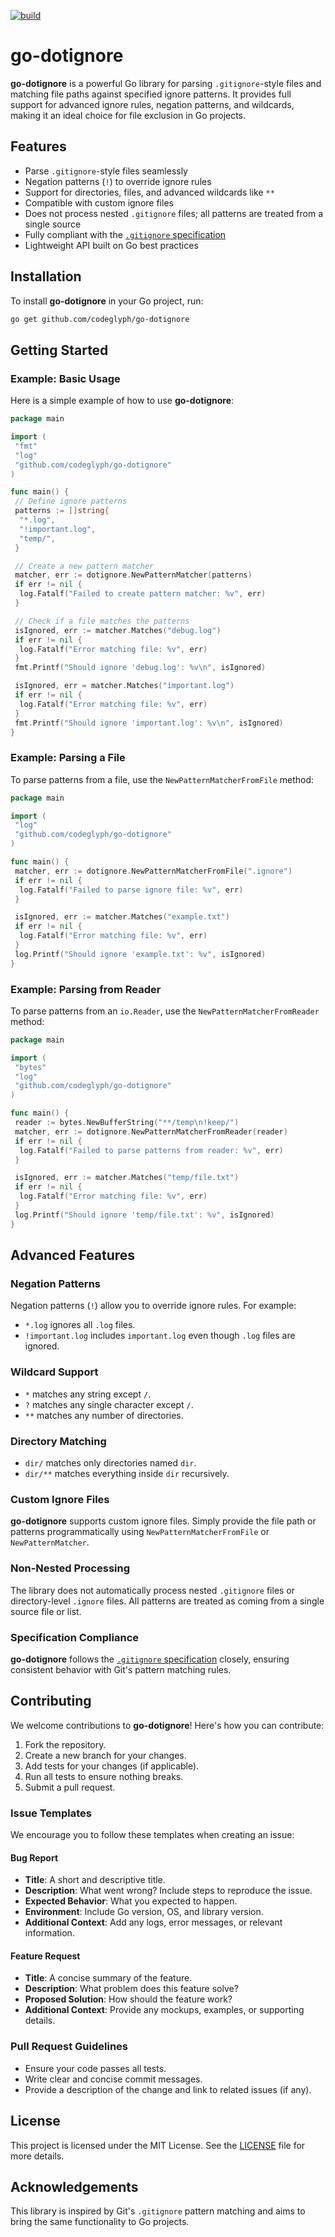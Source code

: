 [![build](https://github.com/codeglyph/go-dotignore/actions/workflows/go.yml/badge.svg)](https://github.com/codeglyph/go-dotignore/actions/workflows/go.yml)

# go-dotignore

**go-dotignore** is a powerful Go library for parsing `.gitignore`-style files and matching file paths against specified ignore patterns. It provides full support for advanced ignore rules, negation patterns, and wildcards, making it an ideal choice for file exclusion in Go projects.

## Features

- Parse `.gitignore`-style files seamlessly
- Negation patterns (`!`) to override ignore rules
- Support for directories, files, and advanced wildcards like `**`
- Compatible with custom ignore files
- Does not process nested `.gitignore` files; all patterns are treated from a single source
- Fully compliant with the [`.gitignore` specification](https://git-scm.com/docs/gitignore)
- Lightweight API built on Go best practices

## Installation

To install **go-dotignore** in your Go project, run:

```bash
go get github.com/codeglyph/go-dotignore
```

## Getting Started

### Example: Basic Usage

Here is a simple example of how to use **go-dotignore**:

```go
package main

import (
 "fmt"
 "log"
 "github.com/codeglyph/go-dotignore"
)

func main() {
 // Define ignore patterns
 patterns := []string{
  "*.log",
  "!important.log",
  "temp/",
 }

 // Create a new pattern matcher
 matcher, err := dotignore.NewPatternMatcher(patterns)
 if err != nil {
  log.Fatalf("Failed to create pattern matcher: %v", err)
 }

 // Check if a file matches the patterns
 isIgnored, err := matcher.Matches("debug.log")
 if err != nil {
  log.Fatalf("Error matching file: %v", err)
 }
 fmt.Printf("Should ignore 'debug.log': %v\n", isIgnored)

 isIgnored, err = matcher.Matches("important.log")
 if err != nil {
  log.Fatalf("Error matching file: %v", err)
 }
 fmt.Printf("Should ignore 'important.log': %v\n", isIgnored)
}
```

### Example: Parsing a File

To parse patterns from a file, use the `NewPatternMatcherFromFile` method:

```go
package main

import (
 "log"
 "github.com/codeglyph/go-dotignore"
)

func main() {
 matcher, err := dotignore.NewPatternMatcherFromFile(".ignore")
 if err != nil {
  log.Fatalf("Failed to parse ignore file: %v", err)
 }

 isIgnored, err := matcher.Matches("example.txt")
 if err != nil {
  log.Fatalf("Error matching file: %v", err)
 }
 log.Printf("Should ignore 'example.txt': %v", isIgnored)
}
```

### Example: Parsing from Reader

To parse patterns from an `io.Reader`, use the `NewPatternMatcherFromReader` method:

```go
package main

import (
 "bytes"
 "log"
 "github.com/codeglyph/go-dotignore"
)

func main() {
 reader := bytes.NewBufferString("**/temp\n!keep/")
 matcher, err := dotignore.NewPatternMatcherFromReader(reader)
 if err != nil {
  log.Fatalf("Failed to parse patterns from reader: %v", err)
 }

 isIgnored, err := matcher.Matches("temp/file.txt")
 if err != nil {
  log.Fatalf("Error matching file: %v", err)
 }
 log.Printf("Should ignore 'temp/file.txt': %v", isIgnored)
}
```

## Advanced Features

### Negation Patterns

Negation patterns (`!`) allow you to override ignore rules. For example:

- `*.log` ignores all `.log` files.
- `!important.log` includes `important.log` even though `.log` files are ignored.

### Wildcard Support

- `*` matches any string except `/`.
- `?` matches any single character except `/`.
- `**` matches any number of directories.

### Directory Matching

- `dir/` matches only directories named `dir`.
- `dir/**` matches everything inside `dir` recursively.

### Custom Ignore Files

**go-dotignore** supports custom ignore files. Simply provide the file path or patterns programmatically using `NewPatternMatcherFromFile` or `NewPatternMatcher`.

### Non-Nested Processing

The library does not automatically process nested `.gitignore` files or directory-level `.ignore` files. All patterns are treated as coming from a single source file or list.

### Specification Compliance

**go-dotignore** follows the [`.gitignore` specification](https://git-scm.com/docs/gitignore) closely, ensuring consistent behavior with Git's pattern matching rules.

## Contributing

We welcome contributions to **go-dotignore**! Here's how you can contribute:

1. Fork the repository.
2. Create a new branch for your changes.
3. Add tests for your changes (if applicable).
4. Run all tests to ensure nothing breaks.
5. Submit a pull request.

### Issue Templates

We encourage you to follow these templates when creating an issue:

#### Bug Report

- **Title**: A short and descriptive title.
- **Description**: What went wrong? Include steps to reproduce the issue.
- **Expected Behavior**: What you expected to happen.
- **Environment**: Include Go version, OS, and library version.
- **Additional Context**: Add any logs, error messages, or relevant information.

#### Feature Request

- **Title**: A concise summary of the feature.
- **Description**: What problem does this feature solve?
- **Proposed Solution**: How should the feature work?
- **Additional Context**: Provide any mockups, examples, or supporting details.

### Pull Request Guidelines

- Ensure your code passes all tests.
- Write clear and concise commit messages.
- Provide a description of the change and link to related issues (if any).

## License

This project is licensed under the MIT License. See the [LICENSE](LICENSE) file for more details.

## Acknowledgements

This library is inspired by Git's `.gitignore` pattern matching and aims to bring the same functionality to Go projects.
